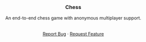 <a id="readme-top"></a>




<br />
<div align="center">
  <a href="https://github.com/ezeslucky/chess">
   
  </a>

  <h3 align="center">Chess</h3>

   <p align="center">
    An end-to-end chess game with anonymous multiplayer support.
    <br />
    <br />
    <br />
    <a href="https://github.com/ezeslucky/chess/issues/new?labels=bug&template=bug-report---.md">Report Bug</a>
    ·
    <a href="https://github.com/ezeslucky/chess/issues/new?labels=enhancement&template=feature-request---.md">Request Feature</a>
  </p>
</div>